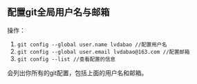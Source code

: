 ## 配置git全局用户名与邮箱

操作：

1. `git config --global user.name lvdabao //配置用户名`
2. `git config --global user.email lvdabao@163.com //配置邮箱`
3. `git config --list //查看配置的信息`

会列出你所有的git配置，包括上面的用户名和邮箱。